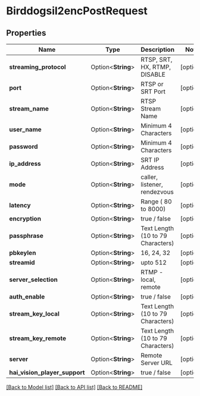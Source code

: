 # Birddogsil2encPostRequest

## Properties

Name | Type | Description | Notes
------------ | ------------- | ------------- | -------------
**streaming_protocol** | Option<**String**> | RTSP, SRT, HX, RTMP, DISABLE | [optional]
**port** | Option<**String**> | RTSP or SRT Port | [optional]
**stream_name** | Option<**String**> | RTSP Stream Name | [optional]
**user_name** | Option<**String**> | Minimum 4 Characters | [optional]
**password** | Option<**String**> | Minimum 4 Characters | [optional]
**ip_address** | Option<**String**> | SRT IP Address | [optional]
**mode** | Option<**String**> | caller, listener, rendezvous | [optional]
**latency** | Option<**String**> | Range ( 80 to 8000) | [optional]
**encryption** | Option<**String**> | true / false | [optional]
**passphrase** | Option<**String**> | Text Length (10 to 79 Characters) | [optional]
**pbkeylen** | Option<**String**> | 16, 24, 32 | [optional]
**streamid** | Option<**String**> | upto 512 | [optional]
**server_selection** | Option<**String**> | RTMP - local, remote | [optional]
**auth_enable** | Option<**String**> | true / false | [optional]
**stream_key_local** | Option<**String**> | Text Length (10 to 79 Characters) | [optional]
**stream_key_remote** | Option<**String**> | Text Length (10 to 79 Characters) | [optional]
**server** | Option<**String**> | Remote Server URL | [optional]
**hai_vision_player_support** | Option<**String**> | true / false | [optional]

[[Back to Model list]](../README.md#documentation-for-models) [[Back to API list]](../README.md#documentation-for-api-endpoints) [[Back to README]](../README.md)


